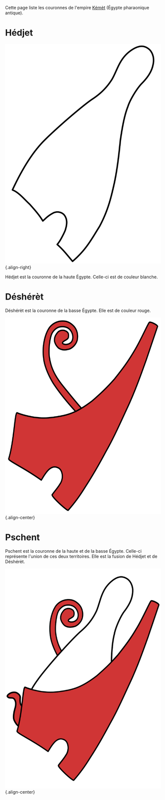 <!-- TITLE: Couronne -->
<!-- SUBTITLE: Présentation des couronnes de Kémèt -->

Cette page liste les couronnes de l'empire [Kémèt](/geographie/empire/afrique/nord-est/kmt) (Égypte pharaonique antique).

# Hédjet
![Hedjet](/uploads/object/hedjet.png "Hedjet"){.align-right}

Hédjet est la couronne de la haute Égypte. Celle-ci est de couleur blanche.

# Déshérèt
Déshérèt est la couronne de la basse Égypte. Elle est de couleur rouge.

![Deshret](/uploads/object/deshret.png "Deshret"){.align-center}

# Pschent
Pschent est la couronne de la haute et de la basse Égypte. Celle-ci représente l'union de ces deux territoires. Elle est la fusion de Hédjet et de Déshérèt.

![Pschent](/uploads/object/pschent.png "Pschent"){.align-center}